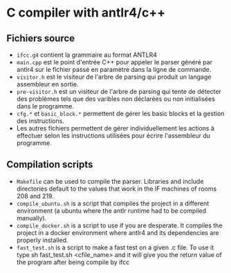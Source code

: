 # C compiler with antlr4/c++

## Fichiers source
- `ifcc.g4` contient la grammaire au format ANTLR4
- `main.cpp` est le point d'entrée C++ pour appeler le parser généré par antlr4 sur le fichier passé en paramètre dans la ligne de commande.
- `visitor.h` est le visiteur de l'arbre de parsing qui produit un langage assembleur en sortie.
- `pre-visitor.h` est un visiteur de l'arbre de parsing qui tente de détecter des problèmes tels que des varibles non déclarées ou non initialisées dans le programme.
- `cfg.*`  et `basic_block.*` permettent de gérer les basic blocks et la gestion des instructions.
- Les autres fichiers permettent de gérer individuellement les actions à effectuer selon les instructions utilisées pour écrire l'assembleur du programme.

## Compilation scripts
- `Makefile` can be used to compile the parser. Libraries and include directories default to the values that work in the IF machines of rooms 208 and 219.
- `compile_ubuntu.sh` is a script that compiles the project in a different environment (a ubuntu where the antlr runtime had to be compiled manually).
- `compile_docker.sh` is a script to use if you are desperate. It compiles the project in a docker environment where antlr4 and its dependencies are properly installed.
- `fast_test.sh` is a script to make a fast test on a given .c file. To use it type sh fast_test.sh <cfile_name> and it will give you the return value of the program after being compile by ifcc

